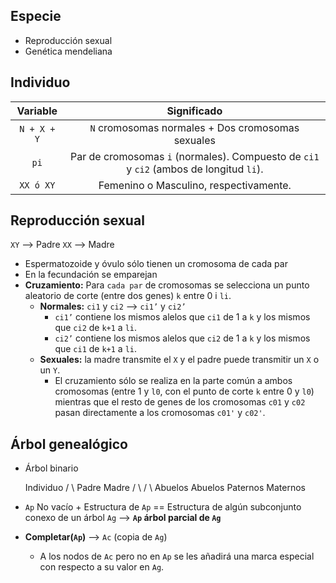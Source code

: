 
## Especie
- Reproducción sexual
- Genética mendeliana

## Individuo

| Variable  | Significado   |
|:---------:    |:--------------------------------------------------------: |
| `N + X + Y`     | `N` cromosomas normales + Dos cromosomas sexuales   |
| `pi`    | Par de cromosomas `i` (normales). Compuesto de `ci1` y `ci2` (ambos de longitud `li`).    |
| `XX ó XY`  | Femenino o Masculino, respectivamente.    |

## Reproducción sexual

`XY` —\> Padre
`XX` —\> Madre

- Espermatozoide y óvulo sólo tienen un cromosoma de cada par
- En la fecundación se emparejan
- **Cruzamiento:** Para `cada par` de cromosomas se selecciona un punto aleatorio de corte (entre dos genes) `k` entre 0 i `li`.
	- **Normales:** `ci1` y `ci2` —\> `ci1’` y `ci2’`
		- `ci1’` contiene los mismos alelos que `ci1` de 1 a `k` y los mismos que `ci2` de `k+1` a `li`.
		- `ci2’` contiene los mismos alelos que `ci2` de 1 a `k` y los mismos que `ci1` de `k+1` a `li`.
	- **Sexuales:** la madre transmite el `X` y el padre puede transmitir un `X` o un `Y`.
		- El cruzamiento sólo se realiza en la parte común a ambos cromosomas (entre 1 y `l0`, con el punto de corte `k` entre 0 y `l0`) mientras que el resto de genes de los cromosomas `c01` y `c02` pasan directamente a los cromosomas `c01'` y `c02'`.

## Árbol genealógico

- Árbol binario

	Individuo
	/            \\
   Padre       Madre
   /      \\          /      \\
Abuelos     Abuelos
Paternos   Maternos

- `Ap` No vacío + Estructura de `Ap` ==  Estructura de algún subconjunto conexo de un árbol `Ag` —\> **`Ap` árbol parcial de `Ag`**
- **Completar(`Ap`)** —\> `Ac` (copia de `Ag`)
	- A los nodos de `Ac` pero no en `Ap` se les añadirá una marca especial con respecto a su valor en `Ag`.

